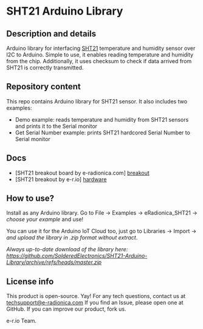 # SHT21 Arduino Library

## Description and details

Arduino library for interfacing [SHT21][breakout] temperature and humidity sensor over I2C to Arduino. Simple to use, it enables reading temperature and humidity from the chip. Additionally, it uses checksum to check if data arrived from SHT21 is correctly transmitted.

## Repository content

This repo contains Arduino library for SHT21 sensor. It also includes two examples:

- Demo example: reads temperature and humidity from SHT21 sensors and prints it to the Serial monitor
- Get Serial Number example: prints SHT21 hardcored Serial Number to Serial monitor

## Docs

- [SHT21 breakout board by e-radionica.com] [breakout]
- [SHT21 breakout by e-r.io] [hardware]

## How to use?

Install as any Arduino library. Go to File -> Examples -> eRadionica_SHT21 -> _choose your example_ and use!

You can use it for the Arduino IoT Cloud too, just go to Libraries -> Import -> _and upload the library in .zip format without extract_.

_Always up-to-date download of the library here: https://github.com/SolderedElectronics/SHT21-Arduino-Library/archive/refs/heads/master.zip_

## License info

This product is open-source. Yay!
For any tech questions, contact us at techsupport@e-radionica.com
If you find an Issue, please open one at GitHub. If you can improve our product, fork us.

e-r.io Team.

[breakout]: https://e-radionica.com/en/sht21-humidity-and-temperature-sensor.html
[hardware]: https://github.com/SolderedElectronics/SHT21-breakout-board-Eagle-files

